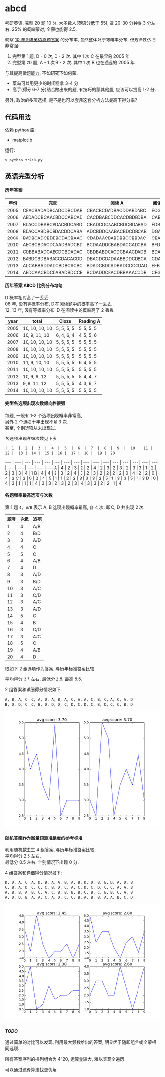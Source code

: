 abcd
====

考研英语, 完型 20 题 10 分. 大多数人(英语分低于 55), 做 20-30 分钟得 3 分左右.
25% 的概率蒙对, 全蒙也能得 2.5.

观察 [10 年考研英语真题答案](https://github.com/JackonYang/abcd/blob/master/data/data.txt)
的分布率, 虽然整体处于等概率分布, 但规律性依旧非常强:

1. 完型第 1 题, D - 0 次, C - 2 次. 其中 1 次 C 在最早的 2005 年
2. 完型第 20 题,  A - 1 次 B - 2 次. 其中 1 次 B 也在遥远的 2005 年

与其提高做题能力, 不如研究下如何蒙.

- 菜鸟可以用更少的时间穩拿 3-4 分
- 高手(得分 6-7 分)结合做出来的题, 有技巧的蒙其他题, 应该可以提高 1-2 分.

另外, 政治的多项选择, 是不是也可以套用这套分析方法提高下得分率?

代码用法
--------

依赖 python 库:

- matplotlib

运行:

```shell
$ python trick.py
```

英语完型分析
------------

#### 历年答案

年份 | 完型 | 阅读 A | 阅读 B
---- | ---- | ------ | ------
2005 | CBACBADADBCADCDBCDAB | CBACBCDADBACDDABDABC | ECGFB
2006 | ABDADCBCAACBDCCABCAD | CACDBABCDDCACDBDBDBA | CABFD
2007 | BDACCDBABCADACBDCABD | CBADCDCAABCBDCBDABAD | FDBCE
2008 | BDACCABDBCBDACDDCABA | ADCBDDCAABACBDCDBCAB | DGACE
2009 | BADBCADCBDDBCDACBAAC | CDADAACDABDBBCCBBDAC | CEABG
2010 | ABCBCBDACDCAADBADCBD | BCDAADDCBABDACCADCBA | BFDGA
2011 | CDBBABADCABCDCBDADAC | CBDBABDCACDCBAACDADB | BDACF
2012 | BABDCBDBABACCDACACDD | DBACDCDADAABBDDCDBCA | CDAFG
2013 | ADCABBADDADCBDBCACBC | BDADCBDCADBADCCCCDAD | EFBGC
2014 | ABDCAACBDCDABADBDCCB | BCDADDCBACDBBAAACCDB | CFGDB

#### 历年答案 ABCD 比例分布均匀

D 概率相对高了一丢丢  
06 年, 没有等概率分布, D 在阅读题中的概率高了一丢丢.  
12, 13 年, 没有等概率分布, D 在阅读中的概率高了 2 丢丢.

year | total | Cloze | Reading A
---- | ----- | ----- | ---------
2005 | 10, 10, 10, 10 | 5, 5, 5, 5 | 5, 5, 5, 5
2006 | 10, 9, 11, 10 | 6, 4, 6, 4 | 4, 5, 5, 6
2007 | 10, 10, 10, 10 | 5, 5, 5, 5 | 5, 5, 5, 5
2008 | 10, 10, 10, 10 | 5, 5, 5, 5 | 5, 5, 5, 5
2009 | 10, 10, 10, 10 | 5, 5, 5, 5 | 5, 5, 5, 5
2010 | 11, 9, 10, 10 | 5, 5, 5, 5 | 6, 4, 5, 5
2011 | 10, 10, 10, 10 | 5, 5, 5, 5 | 5, 5, 5, 5
2012 | 10, 9, 9, 12 | 5, 5, 5, 5 | 5, 4, 4, 7
2013 | 9, 8, 11, 12 | 5, 5, 5, 5 | 4, 3, 6, 7
2014 | 10, 10, 10, 10 | 5, 5, 5, 5 | 5, 5, 5, 5

#### 完型各选项出现次数倾向性很强

每题, 一般有 1-2 个选项出现概率非常高,  
另外 2 个选项十年出现不足 3 次.  
甚至, 个别选项从未出现过.

各选项出现详细次数见下表

    |  1  |  2  |  3  |  4  |  5  |  6  |  7  |  8  |  9  |  10 |  11 |  12 |  13 |  14 |  15 |  16 |  17 |  18 |  19 |  20
--- | --- | --- | --- | --- | --- | --- | --- | --- | --- | --- | --- | --- | --- | --- | --- | --- | --- | --- | --- | --- 
A | 4 | 2 | 3 | 2 | 2 | 4 | 2 | 3 | 2 | 3 | 2 | 3 | 3 | 1 | 2 | 2 | 3 | 3 | 4 | 1
B | 4 | 4 | 2 | 3 | 2 | 4 | 3 | 2 | 3 | 2 | 2 | 2 | 2 | 0 | 4 | 2 | 2 | 0 | 4 | 2
C | 2 | 0 | 2 | 4 | 5 | 1 | 1 | 2 | 2 | 3 | 3 | 3 | 2 | 5 | 1 | 3 | 3 | 5 | 1 | 3
D | 0 | 4 | 3 | 1 | 1 | 1 | 4 | 3 | 3 | 2 | 3 | 2 | 3 | 4 | 3 | 3 | 2 | 2 | 1 | 4

#### 各题频率最高选项与次数

第 1 题 `4, A/B` 表示 A, B 选项出现概率最高, 各 4 次. 即 C, D 共出现 2 次.

题号 | 次数 | 选项
---- | ---- | ----
1 | 4 | A/B
2 | 4 | B/D
3 | 3 | A/D
4 | 4 | C
5 | 5 | C
6 | 4 | A/B
7 | 4 | D
8 | 3 | A/D
9 | 3 | B/D
10 | 3 | A/C
11 | 3 | C/D
12 | 3 | A/C
13 | 3 | A/D
14 | 5 | C
15 | 4 | B
16 | 3 | C/D
17 | 3 | A/C
18 | 5 | C
19 | 4 | A/B
20 | 4 | D

取如下 2 组选项作为答案, 与历年标准答案比较.

平均得分 3.7 左右,
最低分 2.5.
最高 5.5.

2 组答案和详细得分情况如下:

```shell
A, B, A, C, C, A, D, A, B, A, C, A, A, C, B, C, A, C, A, D
B, D, D, C, C, B, D, D, D, C, D, C, D, C, B, D, C, C, B, D
```

![scores](figures/predict_by_most_freq_total.png "top freq scores")


#### 随机答案作为衡量预测准确度的参考标准

利用随机数生生 4 组答案, 与历年标准答案比较,  
平均得分 2.5 左右,  
最低分 0.5 左右. 个别情况下出现 0 分.

4 组答案和详细得分情况如下:

```shell
D, D, A, C, A, D, B, A, A, B, A, B, D, D, B, B, D, A, D, B
C, B, A, D, C, C, C, B, D, C, A, C, D, C, D, C, C, A, A, B
A, B, B, A, B, C, A, C, B, B, B, B, C, B, C, B, B, C, A, B
A, D, D, B, A, A, C, A, D, C, C, B, A, B, B, A, A, B, C, D
```

![scores](figures/predict_by_random.png "random scores")

#### _TODO_

通过简单的对比可以发现,
利用最大频数给出的答案, 明显优于随即组合或全蒙相同选项.

所有答案序列的排列组合为 4^20, 运算量较大, 难以实现全遍历.

可以通过遗传算法找更优解.
